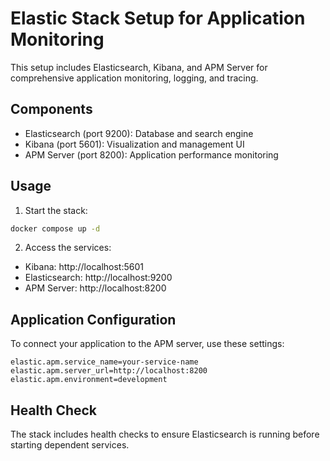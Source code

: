 # Elastic Stack Setup for Application Monitoring

This setup includes Elasticsearch, Kibana, and APM Server for comprehensive application monitoring, logging, and tracing.

## Components

- Elasticsearch (port 9200): Database and search engine
- Kibana (port 5601): Visualization and management UI
- APM Server (port 8200): Application performance monitoring

## Usage

1. Start the stack:
```bash
docker compose up -d
```

2. Access the services:
- Kibana: http://localhost:5601
- Elasticsearch: http://localhost:9200
- APM Server: http://localhost:8200

## Application Configuration

To connect your application to the APM server, use these settings:

```properties
elastic.apm.service_name=your-service-name
elastic.apm.server_url=http://localhost:8200
elastic.apm.environment=development
```

## Health Check

The stack includes health checks to ensure Elasticsearch is running before starting dependent services.
